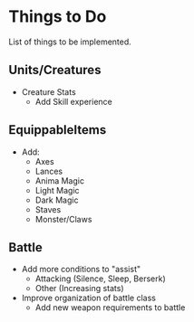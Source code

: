 # Things to Do
List of things to be implemented.
## Units/Creatures
* Creature Stats
    * Add Skill experience 
## EquippableItems
* Add:
    * Axes
    * Lances
    * Anima Magic
    * Light Magic
    * Dark Magic
    * Staves
    * Monster/Claws
## Battle
* Add more conditions to "assist"
    * Attacking (Silence, Sleep, Berserk)
    * Other (Increasing stats)
* Improve organization of battle class
    * Add new weapon requirements to battle
     